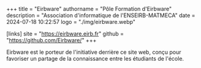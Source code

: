 +++
title = "Eirbware"
authorname = "Pôle Formation d'Eirbware"
description = "Association d'informatique de l'ENSEIRB-MATMECA"
date = 2024-07-18 10:22:57
logo = "./img/eirbware.webp"

[links]
  site = "https://eirbware.eirb.fr"
  github = "https://github.com/Eirbware/"
+++

Eirbware est le porteur de l'initiative derrière ce site web, conçu pour
favoriser un partage de la connaissance entre les étudiants de l'école.
